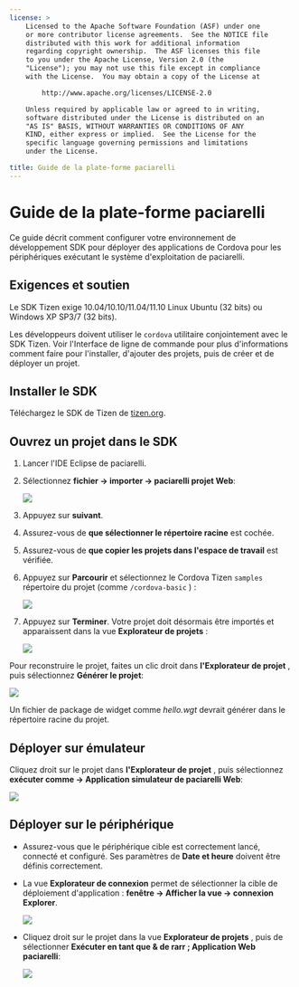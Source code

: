 ```yaml
---
license: >
    Licensed to the Apache Software Foundation (ASF) under one
    or more contributor license agreements.  See the NOTICE file
    distributed with this work for additional information
    regarding copyright ownership.  The ASF licenses this file
    to you under the Apache License, Version 2.0 (the
    "License"); you may not use this file except in compliance
    with the License.  You may obtain a copy of the License at

        http://www.apache.org/licenses/LICENSE-2.0

    Unless required by applicable law or agreed to in writing,
    software distributed under the License is distributed on an
    "AS IS" BASIS, WITHOUT WARRANTIES OR CONDITIONS OF ANY
    KIND, either express or implied.  See the License for the
    specific language governing permissions and limitations
    under the License.

title: Guide de la plate-forme paciarelli
---
```


# Guide de la plate-forme paciarelli

Ce guide décrit comment configurer votre environnement de développement SDK pour déployer des applications de Cordova pour les périphériques exécutant le système d'exploitation de paciarelli.

## Exigences et soutien

Le SDK Tizen exige 10.04/10.10/11.04/11.10 Linux Ubuntu (32 bits) ou Windows XP SP3/7 (32 bits).

Les développeurs doivent utiliser le `cordova` utilitaire conjointement avec le SDK Tizen. Voir l'Interface de ligne de commande pour plus d'informations comment faire pour l'installer, d'ajouter des projets, puis de créer et de déployer un projet.

## Installer le SDK

Téléchargez le SDK de Tizen de [tizen.org][1].

 [1]: https://developer.tizen.org/sdk

<!--

- (optional) Install Tizen Cordova template projects: copy the
  `/templates` directory content into the Tizen Eclipse IDE web
  templates directory (e.g.:
  `/home/my_username/tizen-sdk/IDE/Templates/web`).

- __Method #2: Use Tizen Eclipse IDE Cordova Tizen project templates__
    - Launch Tizen Eclipse IDE
    - Select  __File &rarr; New &rarr; Tizen Web Project__
    - Select __User Template__ and __User defined__ items
    - Select one of the Tizen Cordova template (e.g.: __CordovaBasicTemplate__)
    - Fill the __Project name__ and its target __Location__

    ![](img/guide/platforms/tizen/project_template.png)

    - Click __Finish__

    ![](img/guide/platforms/tizen/project_explorer.png)

    - Your project should now appear in the __Project Explorer__ view

-->

## Ouvrez un projet dans le SDK

1.  Lancer l'IDE Eclipse de paciarelli.

2.  Sélectionnez **fichier → importer → paciarelli projet Web**:
    
    ![][2]

3.  Appuyez sur **suivant**.

4.  Assurez-vous de **que sélectionner le répertoire racine** est cochée.

5.  Assurez-vous de **que copier les projets dans l'espace de travail** est vérifiée.

6.  Appuyez sur **Parcourir** et sélectionnez le Cordova Tizen `samples` répertoire du projet (comme `/cordova-basic` ) :
    
    ![][3]

7.  Appuyez sur **Terminer**. Votre projet doit désormais être importés et apparaissent dans la vue **Explorateur de projets** :
    
    ![][4]

 [2]: img/guide/platforms/tizen/import_project.png
 [3]: img/guide/platforms/tizen/import_widget.png
 [4]: img/guide/platforms/tizen/project_explorer.png

Pour reconstruire le projet, faites un clic droit dans **l'Explorateur de projet** , puis sélectionnez **Générer le projet**:

![][5]

 [5]: img/guide/platforms/tizen/build_project.png

Un fichier de package de widget comme *hello.wgt* devrait générer dans le répertoire racine du projet.

## Déployer sur émulateur

Cliquez droit sur le projet dans **l'Explorateur de projet** , puis sélectionnez **exécuter comme → Application simulateur de paciarelli Web**:

![][6]

 [6]: img/guide/platforms/tizen/runas_web_sim_app.png

## Déployer sur le périphérique

*   Assurez-vous que le périphérique cible est correctement lancé, connecté et configuré. Ses paramètres de **Date et heure** doivent être définis correctement.

*   La vue **Explorateur de connexion** permet de sélectionner la cible de déploiement d'application : **fenêtre → Afficher la vue → connexion Explorer**.
    
    ![][7]

*   Cliquez droit sur le projet dans la vue **Explorateur de projets** , puis de sélectionner **Exécuter en tant que & de rarr ; Application Web paciarelli**:
    
    ![][8]

 [7]: img/guide/platforms/tizen/connection_explorer.png
 [8]: img/guide/platforms/tizen/runas_web_app.png